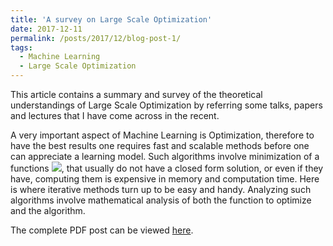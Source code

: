 ```yaml
---
title: 'A survey on Large Scale Optimization'
date: 2017-12-11
permalink: /posts/2017/12/blog-post-1/
tags:
  - Machine Learning
  - Large Scale Optimization
---
```


This article contains a summary and survey of the theoretical understandings of Large Scale Optimization by referring some talks, papers and lectures that I have come across in the recent.

A very important aspect of Machine Learning is Optimization, therefore to have the best results one requires fast and scalable methods before one can appreciate a learning model. Such algorithms involve minimization of a functions <img src="http://latex.codecogs.com/gif.latex?f(\mathbf{x})" border="0"/>, that usually do not have a closed form solution, or even if they have, computing them is expensive in memory and computation time. Here is where iterative methods turn up to be easy and handy. Analyzing such algorithms involve mathematical analysis of both the function to optimize and the algorithm.

The complete PDF post can be viewed [here](\files\cvxopt.pdf).